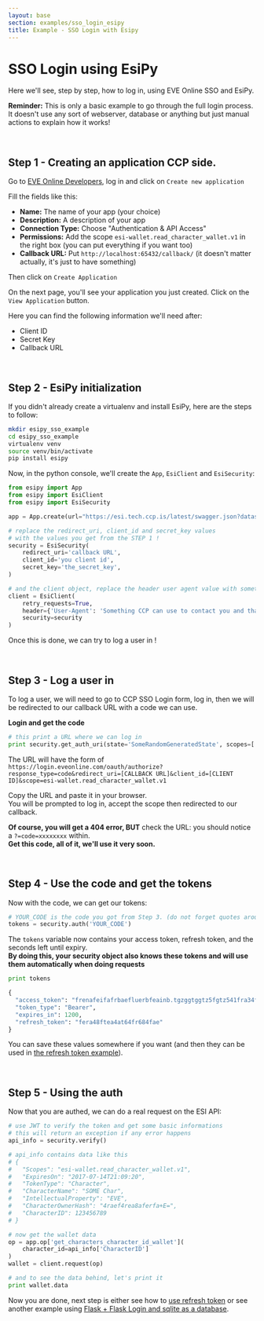 ```yaml
---
layout: base
section: examples/sso_login_esipy
title: Example - SSO Login with Esipy
---
```

# SSO Login using EsiPy

Here we'll see, step by step, how to log in, using EVE Online SSO and EsiPy.

<div class="alert alert-dismissible alert-info">
    <strong>Reminder:</strong> This is only a basic example to go through the full login process. <br>
    It doesn't use any sort of webserver, database or anything but just manual actions to explain how it works!
</div>

&nbsp;

## Step 1 - Creating an application CCP side.

Go to [EVE Online Developers](https://developers.eveonline.com/applications), log in and click on `Create new application`

Fill the fields like this:

* __Name:__ The name of your app (your choice)
* __Description:__ A description of your app
* __Connection Type:__ Choose "Authentication & API Access"
* __Permissions:__ Add the scope `esi-wallet.read_character_wallet.v1` in the right box (you can put everything if you want too)
* __Callback URL:__ Put `http://localhost:65432/callback/` (it doesn't matter actually, it's just to have something)

Then click on `Create Application`

On the next page, you'll see your application you just created. Click on the `View Application` button.

Here you can find the following information we'll need after: 

* Client ID
* Secret Key
* Callback URL

&nbsp;

## Step 2 - EsiPy initialization

If you didn't already create a virtualenv and install EsiPy, here are the steps to follow:

```bash
mkdir esipy_sso_example
cd esipy_sso_example
virtualenv venv
source venv/bin/activate
pip install esipy
```

Now, in the python console, we'll create the `App`, `EsiClient` and `EsiSecurity`:

```python
from esipy import App
from esipy import EsiClient
from esipy import EsiSecurity

app = App.create(url="https://esi.tech.ccp.is/latest/swagger.json?datasource=tranquility")

# replace the redirect_uri, client_id and secret_key values
# with the values you get from the STEP 1 !
security = EsiSecurity(
    redirect_uri='callback URL',
    client_id='you client id',
    secret_key='the_secret_key',
)

# and the client object, replace the header user agent value with something reliable !
client = EsiClient(
    retry_requests=True,
    header={'User-Agent': 'Something CCP can use to contact you and that define your app'},
    security=security
)
```

Once this is done, we can try to log a user in !

&nbsp;

## Step 3 - Log a user in

To log a user, we will need to go to CCP SSO Login form, log in, then we will be redirected to our callback URL with a code we can use.

__Login and get the code__

```python
# this print a URL where we can log in
print security.get_auth_uri(state='SomeRandomGeneratedState', scopes=['esi-wallet.read_character_wallet.v1'])
```

The URL will have the form of <br>
```https://login.eveonline.com/oauth/authorize?response_type=code&redirect_uri=[CALLBACK URL]&client_id=[CLIENT ID]&scope=esi-wallet.read_character_wallet.v1```

Copy the URL and paste it in your browser. <br>
You will be prompted to log in, accept the scope then redirected to our callback.

__Of course, you will get a 404 error, BUT__ check the URL: you should notice a `?=code=xxxxxxxx` within. <br>
__Get this code, all of it, we'll use it very soon.__

&nbsp;

## Step 4 - Use the code and get the tokens

Now with the code, we can get our tokens:

```python
# YOUR_CODE is the code you got from Step 3. (do not forget quotes around it)
tokens = security.auth('YOUR_CODE')
```

The `tokens` variable now contains your access token, refresh token, and the seconds left until expiry.<br>
__By doing this, your security object also knows these tokens and will use them automatically when doing requests__

```python
print tokens

{
  "access_token": "frenafeifafrbaefluerbfeainb.tgzggtggtz5fgtz541fra34faerfa.gtgzeg5gt",
  "token_type": "Bearer",
  "expires_in": 1200,
  "refresh_token": "fera48ftea4at64fr684fae"
}
```

You can save these values somewhere if you want (and then they can be used in [the refresh token example](/EsiPy/examples/using_refresh_token/)).

&nbsp;

## Step 5 - Using the auth

Now that you are authed, we can do a real request on the ESI API: 

```python
# use JWT to verify the token and get some basic informations
# this will return an exception if any error happens
api_info = security.verify()

# api_info contains data like this
# {
#   "Scopes": "esi-wallet.read_character_wallet.v1",
#   "ExpiresOn": "2017-07-14T21:09:20",
#   "TokenType": "Character",
#   "CharacterName": "SOME Char",
#   "IntellectualProperty": "EVE",
#   "CharacterOwnerHash": "4raef4rea8aferfa+E=",
#   "CharacterID": 123456789
# }

# now get the wallet data
op = app.op['get_characters_character_id_wallet'](
    character_id=api_info['CharacterID']
)
wallet = client.request(op)

# and to see the data behind, let's print it
print wallet.data
```

<div class="alert alert-dismissible alert-success">
    Now you are done, next step is either see how to <a href="/EsiPy/examples/using_refresh_token/">use refresh token</a> or see another example using <a href="https://github.com/Kyria/flask-esipy-example">Flask + Flask Login and sqlite as a database</a>.
</div>
